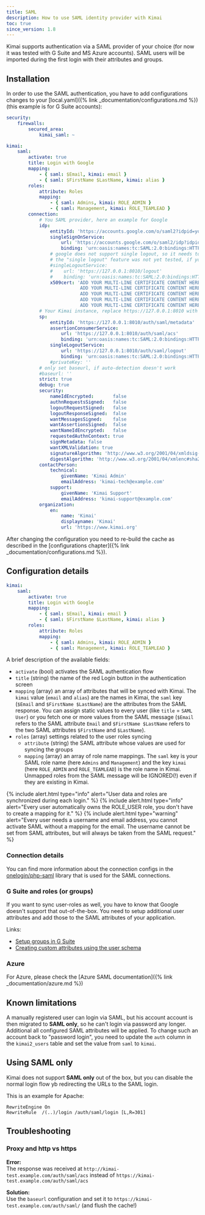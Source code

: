 ```yaml
---
title: SAML
description: How to use SAML identity provider with Kimai
toc: true
since_version: 1.8
---
```


Kimai supports authentication via a SAML provider of your choice (for now it was tested with G Suite and MS Azure accounts). 
SAML users will be imported during the first login with their attributes and groups. 

## Installation

In order to use the SAML authentication, you have to add configurations changes to your 
[local.yaml]({% link _documentation/configurations.md %}) (this example is for G Suite accounts):

```yaml
security:
    firewalls:
        secured_area:
            kimai_saml: ~

kimai:
    saml:
        activate: true
        title: Login with Google
        mapping:
            - { saml: $Email, kimai: email }
            - { saml: $FirstName $LastName, kimai: alias }
        roles:
            attribute: Roles
            mapping:
                - { saml: Admins, kimai: ROLE_ADMIN }
                - { saml: Management, kimai: ROLE_TEAMLEAD }
        connection:
            # You SAML provider, here an example for Google
            idp:
                entityId: 'https://accounts.google.com/o/saml2?idpid=your-google-id'
                singleSignOnService:
                    url: 'https://accounts.google.com/o/saml2/idp?idpid=your-google-id'
                    binding: 'urn:oasis:names:tc:SAML:2.0:bindings:HTTP-Redirect'
                # google does not support single logout, so it needs to be commented
                # the "single logout" feature was not yet tested, if you want to help, please let me know!
                #singleLogoutService:
                #    url: 'https://127.0.0.1:8010/logout'
                #    binding: 'urn:oasis:names:tc:SAML:2.0:bindings:HTTP-Redirect'
                x509cert: 'ADD YOUR MULTI-LINE CERTIFICATE CONTENT HERE
                           ADD YOUR MULTI-LINE CERTIFICATE CONTENT HERE
                           ADD YOUR MULTI-LINE CERTIFICATE CONTENT HERE
                           ADD YOUR MULTI-LINE CERTIFICATE CONTENT HERE
                           ADD YOUR MULTI-LINE CERTIFICATE CONTENT HERE'
            # Your Kimai instance, replace https://127.0.0.1:8010 with your base URL
            sp:
                entityId: 'https://127.0.0.1:8010/auth/saml/metadata'
                assertionConsumerService:
                    url: 'https://127.0.0.1:8010/auth/saml/acs'
                    binding: 'urn:oasis:names:tc:SAML:2.0:bindings:HTTP-POST'
                singleLogoutService:
                    url: 'https://127.0.0.1:8010/auth/saml/logout'
                    binding: 'urn:oasis:names:tc:SAML:2.0:bindings:HTTP-Redirect'
                #privateKey: ''
            # only set baseurl, if auto-detection doesn't work
            #baseurl: ''
            strict: true
            debug: true
            security:
                nameIdEncrypted:       false
                authnRequestsSigned:   false
                logoutRequestSigned:   false
                logoutResponseSigned:  false
                wantMessagesSigned:    false
                wantAssertionsSigned:  false
                wantNameIdEncrypted:   false
                requestedAuthnContext: true
                signMetadata: false
                wantXMLValidation: true
                signatureAlgorithm: 'http://www.w3.org/2001/04/xmldsig-more#rsa-sha256'
                digestAlgorithm: 'http://www.w3.org/2001/04/xmlenc#sha256'
            contactPerson:
                technical:
                    givenName: 'Kimai Admin'
                    emailAddress: 'kimai-tech@example.com'
                support:
                    givenName: 'Kimai Support'
                    emailAddress: 'kimai-support@example.com'
            organization:
                en:
                    name: 'Kimai'
                    displayname: 'Kimai'
                    url: 'https://www.kimai.org'
```  

After changing the configuration you need to re-build the cache as described in the [configurations chapter]({% link _documentation/configurations.md %}). 

## Configuration details

```yaml
kimai:
    saml:
        activate: true
        title: Login with Google
        mapping:
            - { saml: $Email, kimai: email }
            - { saml: $FirstName $LastName, kimai: alias }
        roles:
            attribute: Roles
            mapping:
                - { saml: Admins, kimai: ROLE_ADMIN }
                - { saml: Management, kimai: ROLE_TEAMLEAD }
```

A brief description of the available fields:
- `activate` (bool) activates the SAML authentication flow 
- `title` (string) the name of the red Login button in the authentication screen
- `mapping` (array) an array of attributes that will be synced with Kimai. The `kimai` value (`email` and `alias`) are the names in Kimai, the `saml` key (`$Email` and `$FirstName $LastName`) are the attributes from the SAML response. You can assign static values to every user (like `title` = `SAML User`) or you fetch one or more values from the SAML message (`$Email` refers to the SAML attribute `Email` and `$FirstName $LastName` refers to the two SAML attributes `$FirstName` and `$LastName`).
- `roles` (array) settings related to the user roles syncing
  - `attribute` (string) the SAML attribute whose values are used for syncing the groups
  - `mapping` (array) an array of role name mappings. The `saml` key is your SAML role name (here `Admins` and `Management`) and the key `kimai` (here `ROLE_ADMIN` and `ROLE_TEAMLEAD`) is the role name in Kimai. Unmapped roles from the SAML message will be IGNORED(!) even if they are existing in Kimai.  

{% include alert.html type="info" alert="User data and roles are synchronized during each login." %}
{% include alert.html type="info" alert="Every user automatically owns the ROLE_USER role, you don't have to create a mapping for it." %}
{% include alert.html type="warning" alert="Every user needs a username and email address, you cannot activate SAML without a mapping for the email. The username cannot be set from SAML attributes, but will always be taken from the SAML request." %}

### Connection details

You can find more information about the connection configs in the [onelogin/php-saml](https://github.com/onelogin/php-saml#how-it-works) library that is used for the SAML connections.

### G Suite and roles (or groups)

If you want to sync user-roles as well, you have to know that Google doesn't support that out-of-the-box. 
You need to setup additional user attributes and add those to the SAML attributes of your application.

Links:
- [Setup groups in G Suite](https://www.dynatrace.com/support/help/how-to-use-dynatrace/user-management-and-sso/manage-users-and-groups-with-saml/saml-gsuite/#preparing-group-mapping)
- [Creating custom attributes using the user schema](https://support.google.com/cloudidentity/answer/6327792?hl=en&ref_topic=7558947)

### Azure

For Azure, please check the [Azure SAML documentation]({% link _documentation/azure.md %})

## Known limitations

A manually registered user can login via SAML, but his account account is then migrated to **SAML only**, 
so he can't login via password any longer. 
Additional all configured SAML attributes will be applied. 
To change such an account back to "password login", you need to update the `auth` column in the `kimai2_users` table and set the value from `saml` to `kimai`.

## Using SAML only

Kimai does not support **SAML only** out of the box, but you can disable the normal login flow yb redirecting the URLs to the SAML login.

This is an example for Apache: 

```
RewriteEngine On
RewriteRule  /(..)/login /auth/saml/login [L,R=301]
```

## Troubleshooting

### Proxy and http vs https

**Error:**  
The response was received at `http://kimai-test.example.com/auth/saml/acs` instead of `https://kimai-test.example.com/auth/saml/acs`

**Solution:**  
Use the `baseurl` configuration and set it to `https://kimai-test.example.com/auth/saml/` (and flush the cache!)

